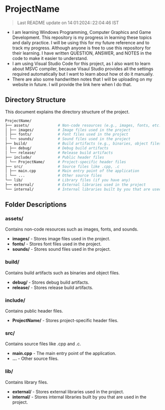 # ProjectName

> Last README update on
> 14:01:2024::22:04:46 IST

- I am learning Windows Programming, Computer Graphics and Game Development. This repository is my progress in learning these topics and daily practice. I will be using this for my future reference and to track my progress. Although anyone is free to use this repository for their learning. I have written QUESTION, ANSWER, and NOTES in the code to make it easier to understand.
- I am using Visual Studio Code for this project, as I also want to learn about MSVC compiler, because Visaul Studio provides all the settings required automatically but I want to learn about how ot do it manually.
- There are also some handwritten notes that I will be uploading on my website in future. I will provide the link here when I do that.

## Directory Structure

This document explains the directory structure of the project.

```bash
ProjectName/
├── assets/             # Non-code resources (e.g., images, fonts, etc.)
│ ├── images/           # Image files used in the project
│ ├── fonts/            # Font files used in the project
│ └── sounds/           # Sound files used in the project
├── build/              # Build artifacts (e.g., binaries, object files)
│ ├── debug/            # Debug build artifacts
│ └── release/          # Release build artifacts
├── include/            # Public header files
│ └── ProjectName/      # Project-specific header files
├── src/                # Source files like .cpp, .c
│ ├── main.cpp          # Main entry point of the application
│ └── ...               # Other source files
└── lib/                # Library files (if you have any)
├── external/           # External libraries used in the project
└── internal/           # Internal libraries built by you that are used in the project
```

## Folder Descriptions

### assets/

Contains non-code resources such as images, fonts, and sounds.

- **images/** - Stores image files used in the project.
- **fonts/** - Stores font files used in the project.
- **sounds/** - Stores sound files used in the project.

### build/

Contains build artifacts such as binaries and object files.

- **debug/** - Stores debug build artifacts.
- **release/** - Stores release build artifacts.

### include/

Contains public header files.

- **ProjectName/** - Stores project-specific header files.

### src/

Contains source files like .cpp and .c.

- **main.cpp** - The main entry point of the application.
- **...** - Other source files.

### lib/

Contains library files.

- **external/** - Stores external libraries used in the project.
- **internal/** - Stores internal libraries built by you that are used in the project.

